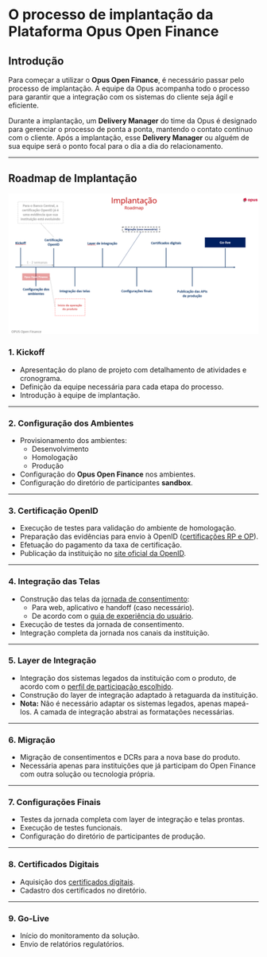 # O processo de implantação da Plataforma Opus Open Finance

## Introdução

Para começar a utilizar o **Opus Open Finance**, é necessário passar pelo processo de implantação. A equipe da Opus acompanha todo o processo para garantir que a integração com os sistemas do cliente seja ágil e eficiente.

Durante a implantação, um **Delivery Manager** do time da Opus é designado para gerenciar o processo de ponta a ponta, mantendo o contato contínuo com o cliente. Após a implantação, esse **Delivery Manager** ou alguém de sua equipe será o ponto focal para o dia a dia do relacionamento.

---

## Roadmap de Implantação

![Roadmap](./images/implantação.png)

### 1. **Kickoff**
- Apresentação do plano de projeto com detalhamento de atividades e cronograma.
- Definição da equipe necessária para cada etapa do processo.
- Introdução à equipe de implantação.

---

### 2. **Configuração dos Ambientes**
- Provisionamento dos ambientes:
  - Desenvolvimento
  - Homologação
  - Produção
- Configuração do **Opus Open Finance** nos ambientes.
- Configuração do diretório de participantes **sandbox**.

---

### 3. **Certificação OpenID**
- Execução de testes para validação do ambiente de homologação.
- Preparação das evidências para envio à OpenID ([certificações RP e OP](../Conceitos-fundamentais-Open-Finance/Certificações/readme.md)).
- Efetuação do pagamento da taxa de certificação.
- Publicação da instituição no [site oficial da OpenID](https://openid.net/certification/#FAPI_OPs).

---

### 4. **Integração das Telas**
- Construção das telas da [jornada de consentimento](../Conceitos-fundamentais-Open-Finance/JornadaConsentimento/readme.md):
  - Para web, aplicativo e handoff (caso necessário).
  - De acordo com o [guia de experiência do usuário](https://openfinancebrasil.atlassian.net/wiki/spaces/OF/pages/17378535/Guia+de+Experi+ncia+do+Usu+rio).
- Execução de testes da jornada de consentimento.
- Integração completa da jornada nos canais da instituição.

---

### 5. **Layer de Integração**
- Integração dos sistemas legados da instituição com o produto, de acordo com o [perfil de participação escolhido](../Conceitos-fundamentais-Open-Finance/PerfisOFB/readme.md).
- Construção do layer de integração adaptado à retaguarda da instituição.
- **Nota:** Não é necessário adaptar os sistemas legados, apenas mapeá-los. A camada de integração abstrai as formatações necessárias.

---

### 6. **Migração**
- Migração de consentimentos e DCRs para a nova base do produto.
- Necessária apenas para instituições que já participam do Open Finance com outra solução ou tecnologia própria.

---

### 7. **Configurações Finais**
- Testes da jornada completa com layer de integração e telas prontas.
- Execução de testes funcionais.
- Configuração do diretório de participantes de produção.

---

### 8. **Certificados Digitais**
- Aquisição dos [certificados digitais](../Conceitos-fundamentais-Open-Finance/Certificações/readme.md).
- Cadastro dos certificados no diretório.

---

### 9. **Go-Live**
- Início do monitoramento da solução.
- Envio de relatórios regulatórios.
